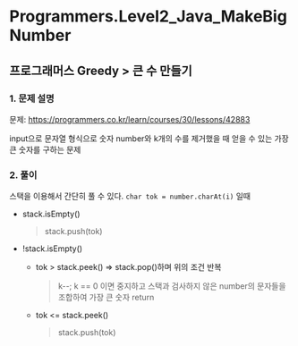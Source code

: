 # Programmers.Level2_Java_MakeBigNumber

## 프로그래머스 Greedy > 큰 수 만들기

### 1. 문제 설명
문제: https://programmers.co.kr/learn/courses/30/lessons/42883

input으로 문자열 형식으로 숫자 number와 k개의 수를 제거했을 때 얻을 수 있는 가장 큰 숫자를 구하는 문제

### 2. 풀이
스택을 이용해서 간단히 풀 수 있다. ```char tok = number.charAt(i)``` 일때
* stack.isEmpty()

  > stack.push(tok)
  
* !stack.isEmpty()

  *  tok > stack.peek() => stack.pop()하며 위의 조건 반복
    
      > k--; k == 0 이면 중지하고 스택과 검사하지 않은 number의 문자들을 조합하여 가장 큰 숫자 return
    
  *  tok <= stack.peek()
      > stack.push(tok)
